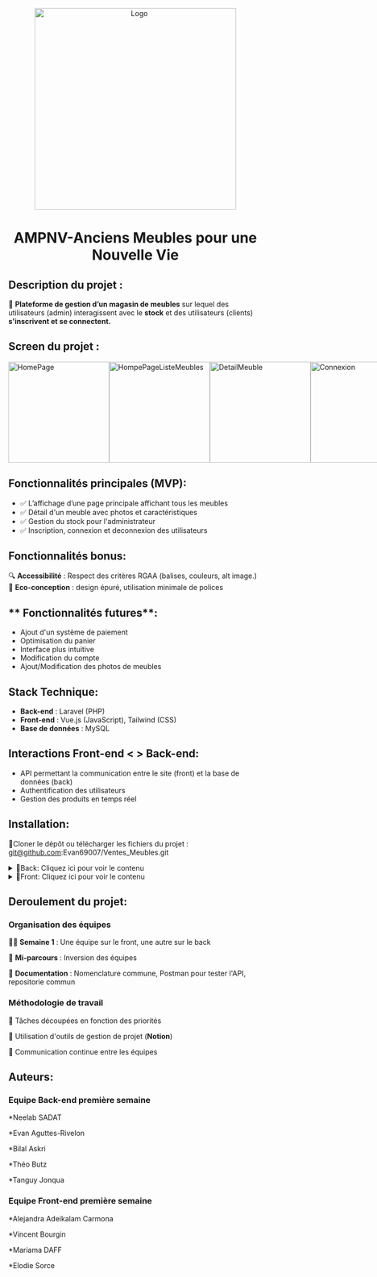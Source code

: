 <p align="center">
  <img src="front/VDM_front/src/assets/images/HomePage.png" alt="Logo" width="400">
</p>





 <h1 align="center"> AMPNV-Anciens Meubles pour une Nouvelle Vie</h1>







##  **Description du projet** :

📌 **Plateforme de gestion d’un magasin de meubles** sur lequel des utilisateurs (admin) interagissent avec le **stock** et des utilisateurs (clients) **s'inscrivent et se connectent.**

##  **Screen du projet** :

<div style="display: flex; justify-content: space-around;">
<img src="front/VDM_front/src/assets/images/HomePage.png" alt="HomePage" width="200">

<img src="front/VDM_front/src/assets/images/HomePageMeubles.png" alt="HompePageListeMeubles" width="200">

<img src="front/VDM_front/src/assets/images/DetailMeuble.png" alt="DetailMeuble" width="200">

<img src="front/VDM_front/src/assets/images/Connexion.png" alt="Connexion" width="200">

<img src="front/VDM_front/src/assets/images/ModifCompte.png" alt="ModifCompte" width="200">

<img src="front/VDM_front/src/assets/images/StockMeubles.png" alt="Stock" width="200">

<img src="front/VDM_front/src/assets/images/Panier.png" alt="Panier" width="200">
</div>

## **Fonctionnalités principales (MVP)**: 

 - ✅ L’affichage d’une page principale affichant tous les meubles
 - ✅ Détail d'un meuble avec photos et caractéristiques                
 - ✅ Gestion du stock pour l'administrateur                              
 - ✅ Inscription, connexion et deconnexion des utilisateurs  



## **Fonctionnalités bonus**: 

🔍 **Accessibilité** : Respect des critères RGAA (balises, couleurs, alt image.)        
🌱 **Eco-conception** : design épuré, utilisation minimale de polices  



## ** Fonctionnalités futures**: 
  
- Ajout d'un système de paiement
- Optimisation du panier
- Interface plus intuitive
- Modification du compte
- Ajout/Modification des photos de meubles  


## **Stack Technique**: 

- **Back-end** : Laravel (PHP) 
- **Front-end** : Vue.js (JavaScript), Tailwind (CSS) 
- **Base de données** : MySQL

## **Interactions Front-end <  > Back-end**:   

- API permettant la communication entre le site (front) et la base de données (back)
- Authentification des utilisateurs
- Gestion des produits en temps réel


## **Installation**: 

📌Cloner le dépôt ou télécharger les fichiers du projet : git@github.com:Evan69007/Ventes_Meubles.git

<details>
  <summary> 📌Back: Cliquez ici pour voir le contenu  </summary>

## 🛠️ Configuration de la Base de Données

### 📌 Prérequis

Avant de commencer, assurez-vous d'avoir installé :

- **MySQL**

---

## 🚀 Étapes d'installation

### 1️⃣ Création du fichier `.env`

Créez un fichier `.env` dans le projet et ajoutez-y les informations suivantes :

<details>
  <summary>📄 Contenu du fichier `.env`</summary>

  ```ini
  APP_NAME=Laravel
  APP_ENV=local
  APP_KEY=base64:/XzvDYpSWHx51Ee6ULG2Y0/TF2alVF2C3Ug0wEuDPzU=
  APP_DEBUG=true
  APP_URL=http://localhost

  DB_CONNECTION=mysql
  DB_HOST=127.0.0.1
  DB_PORT=3306
  DB_DATABASE=ventes_meubles_back
  DB_USERNAME=utilisateur
  DB_PASSWORD=root
  ```

  Adaptez `DB_PORT` selon votre configuration.

</details>

---

### 2️⃣ Création de la base de données

Dans votre administrateur de base de données, exécutez la commande suivante :

```sql
CREATE DATABASE ventes_meubles_back;
```

---

### 3️⃣ Création de l'utilisateur

Exécutez la commande suivante pour créer un utilisateur et lui attribuer les droits :

```sql
CREATE USER 'utilisateur'@'localhost' IDENTIFIED WITH caching_sha2_password BY 'root';
GRANT ALL PRIVILEGES ON *.* TO 'utilisateur'@'localhost' WITH GRANT OPTION;
ALTER USER 'utilisateur'@'localhost' REQUIRE NONE WITH MAX_QUERIES_PER_HOUR 0 MAX_CONNECTIONS_PER_HOUR 0 MAX_UPDATES_PER_HOUR 0 MAX_USER_CONNECTIONS 0;
```

---

### 4️⃣ Test de la connexion

Testez la connexion à la base de données avec la commande :

```bash
mysql -u utilisateur -p -h 127.0.0.1 -P [votre port]
```

📌 **Exemple :**

```bash
mysql -u utilisateur -p -h 127.0.0.1 -P 8889
```

---

### 5️⃣ Migration des tables

Effectuez la migration des tables avec :

```bash
php artisan migrate
```

---

### 6️⃣ Ajout des données (Seeders)

Insérez des données de test dans la base de données :

```bash
php artisan db:seed --class=MeubleSeeder 
php artisan db:seed --class=PhotoSeeder
```

---

✅ **Votre base de données est maintenant prête !** 🎉


</details>

<details>
  <summary>📌Front: Cliquez ici pour voir le contenu </summary>

## 🚀  Installation de Vue.js et Tailwind CSS dans un projet existant

### 📌  Prérequis

Avant de commencer, assurez-vous que chaque membre de l'équipe dispose de la même version de Node.js et npm.

- **node -v**
- **npm -v**

Si nécessaire, installez-les depuis nodejs.org.

### **1️⃣ Accès au projet**

- Naviguez vers le dossier de votre projet :

      cd VENTE_MEUBLES

### **2️⃣ Vérification et installation de Vue.js**

- Vérifiez si Vue.js est déjà installé :

      cat package.json | grep vue

- Si ce n'est pas le cas, installez-le :

      npm install vue

### **3️⃣ Vérification et installation de Vue Router**

- Vérifiez si Vue Router est installé :

      cat package.json | grep "vue-router"

- Si besoin, installez-le :

      npm install vue-router

- Si le fichier src/router/index.js ou src/router.js n'existe pas, créez-le :

      import { createRouter, createWebHistory } from 'vue-router';

      const routes = [
            { path: '/', component: () => import('@/components/Home.vue') },
                    ];

      const router = createRouter({
          history: createWebHistory(),
              routes,
                });

       export default router;

- Ajoutez ensuite le router dans main.js :

      import { createApp } from 'vue';
      import App from './App.vue';
      import router from './router';

      const app = createApp(App);
      app.use(router);
      app.mount('#app');

### **4️⃣ Vérification et installation de Pinia**

- Vérifiez si Pinia est installé :

      cat package.json | grep pinia

- Si ce n'est pas le cas, installez-le :

      npm install pinia

- Ajoutez-le à main.js :

      import { createPinia } from 'pinia';
      const pinia = createPinia();
      app.use(pinia);

### **5️⃣ Vérification et installation de Heroicons**

- Vérifiez si Heroicons est installé :

      cat package.json | grep heroicons

- Si ce n'est pas le cas, installez-le :

      npm install @heroicons/vue

- Exemple d'utilisation :

      <template>
          <HomeIcon class="w-6 h-6 text-blue-500" />
      </template>

      <script setup>
          import { HomeIcon } from '@heroicons/vue/24/solid';
      </script>

### **6️⃣ Vérification et installation de Tailwind CSS**

- Vérifiez si Tailwind CSS est installé :

      cat package.json | grep tailwindcss

- Si ce n'est pas le cas, installez-le :

      npm install -D tailwindcss postcss autoprefixer
      npx tailwindcss init -p

- Ajoutez Tailwind à tailwind.config.js :

      /** @type {import('tailwindcss').Config} */
      export default {
      content: ['./index.html', './src/**/*.{vue,js,ts,jsx,tsx}'],
        theme: {
          extend: {},
            },
          plugins: [],
            };

- Ajoutez Tailwind à src/assets/tailwind.css :

    @tailwind base;
    @tailwind components;
    @tailwind utilities;

- Et importez-le dans main.js :

    import './assets/tailwind.css';

### **7️⃣ Vérification finale**

- Lancez le serveur de développement pour vérifier que tout fonctionne correctement :

    npm run dev

### ✅ Votre projet est maintenant prêt avec Vue.js et Tailwind CSS ! 🎉

</details>





  
   
    
   

  
## **Deroulement du projet**: 

### **Organisation des équipes**

👨‍💻 **Semaine 1** : Une équipe sur le front, une autre sur le back

🔄 **Mi-parcours** : Inversion des équipes

📌 **Documentation** : Nomenclature commune, Postman pour tester l'API, repositorie commun
  
### **Méthodologie de travail**

📌 Tâches découpées en fonction des priorités

📌 Utilisation d'outils de gestion de projet (**Notion**)

📌 Communication continue entre les équipes


## **Auteurs**:  

### Equipe Back-end première semaine

*Neelab SADAT

*Evan Aguttes-Rivelon

*Bilal Askri

*Théo Butz

*Tanguy Jonqua

### Equipe Front-end première semaine

*Alejandra Adeikalam Carmona

*Vincent Bourgin

*Mariama DAFF

*Elodie Sorce
